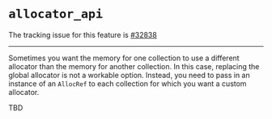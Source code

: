 # `allocator_api`

The tracking issue for this feature is [#32838]

[#32838]: https://github.com/dust-lang/dust/issues/32838

------------------------

Sometimes you want the memory for one collection to use a different
allocator than the memory for another collection. In this case,
replacing the global allocator is not a workable option. Instead,
you need to pass in an instance of an `AllocRef` to each collection
for which you want a custom allocator.

TBD
